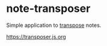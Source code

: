 # note-transposer
Simple application to [transpose](https://en.wikipedia.org/wiki/Transposition_%28music%29) notes.

https://transposer.js.org






